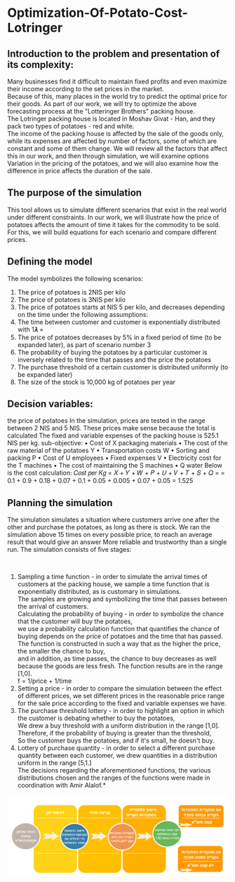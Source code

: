 # Optimization-Of-Potato-Cost-Lotringer

##  Introduction to the problem and presentation of its complexity:
Many businesses find it difficult to maintain fixed profits and even maximize their income according to the set prices in the market. <br/>
Because of this, many places in the world try to predict the optimal price for their goods.
As part of our work, we will try to optimize the above forecasting process at the "Lotteringer Brothers" packing house.  <br/>
The Lotringer packing house is located in Moshav Givat - Han, and they pack two types of potatoes - red and white. <br/>
The income of the packing house is affected by the sale of the goods only, while its expenses are affected by number of factors,
some of which are constant and some of them change.
We will review all the factors that affect this in our work, and then through simulation, we will examine options
Variation in the pricing of the potatoes, and we will also examine how the difference in price affects the duration of the sale.

## The purpose of the simulation
This tool allows us to simulate different scenarios that exist in the real world under different constraints.
In our work, we will illustrate how the price of potatoes affects the amount of time it takes for the commodity to be sold.
For this, we will build equations for each scenario and compare different prices.


## Defining the model
The model symbolizes the following scenarios:
1. The price of potatoes is 2NIS per kilo
2. The price of potatoes is 3NIS per kilo
3. The price of potatoes starts at NIS 5 per kilo, and decreases depending on the time
under the following assumptions:
1. The time between customer and customer is exponentially distributed with 1𝝀 =
2. The price of potatoes decreases by 5% in a fixed period of time (to be expanded later), as part of scenario number 3
3. The probability of buying the potatoes by a particular customer is inversely related to the time that passes and the price
the potatoes
4. The purchase threshold of a certain customer is distributed uniformly (to be expanded later)
5. The size of the stock is 10,000 kg of potatoes per year

## Decision variables:
the price of potatoes
In the simulation, prices are tested in the range between 2 NIS and 5 NIS. These prices make sense because the total is calculated
The fixed and variable expenses of the packing house is 525.1 NIS per kg.
sub-objective:
• Cost of X packaging materials
• The cost of the raw material of the potatoes Y
• Transportation costs W
• Sorting and packing P
• Cost of U employees
• Fixed expenses V
• Electricity cost for the T machines
• The cost of maintaining the S machines
• Q water
Below is the cost calculation:
𝐶𝑜𝑠𝑡 𝑝𝑒𝑟 𝐾𝑔 = 𝑋 + 𝑌 + 𝑊 + 𝑃 + 𝑈 + 𝑉 + 𝑇 + 𝑆 + 𝑄 =
= 0.1 + 0.9 + 0.18 + 0.07 + 0.1 + 0.05 + 0.005 + 0.07 + 0.05 = 1.525

## Planning the simulation
The simulation simulates a situation where customers arrive one after the other and purchase the potatoes, as long as there is stock.
We ran the simulation above 15 times on every possible price, to reach an average result that would give an answer
More reliable and trustworthy than a single run.
The simulation consists of five stages:

<br/>

1. Sampling a time function - in order to simulate the arrival times of customers at the packing house,
we sample a time function that is exponentially distributed, as is customary in simulations. <br/>
The samples are growing and symbolizing the time that passes between the arrival of customers. <br/>
Calculating the probability of buying - in order to symbolize the chance that the customer will buy the potatoes, <br/>
we use a probability calculation function that quantifies the chance of buying depends on the price of potatoes and the time that has passed.  <br/>
The function is constructed in such a way that as the higher the price, the smaller the chance to buy,<br/>
and in addition, as time passes, the chance to buy decreases as well because the goods are less fresh. The function results are in the range [1,0].<br/>
f = 1/price + 1/time<br/>
2. Setting a price - in order to compare the simulation between the effect of different prices, we set different prices in the reasonable price range for the sale price according to the fixed and variable expenses we have.
3. The purchase threshold lottery - in order to highlight an option in which the customer is debating whether to buy the potatoes,<br/>
We drew a buy threshold with a uniform distribution in the range [1,0]. Therefore, if the probability of buying is greater than the threshold,<br/>
So the customer buys the potatoes, and if it's small, he doesn't buy.<br/>
4. Lottery of purchase quantity - in order to select a different purchase quantity between each customer, we drew quantities in a distribution<br/>
uniform in the range [5,1.]<br/>
The decisions regarding the aforementioned functions, the various distributions chosen and the ranges of the functions were made in coordination
with Amir Alalof.* <br/> 

![a](https://github.com/sapirhender123/Optimization-Of-Potato-Cost-Lotringer/blob/master/PotatoCostSimulation.PNG)
